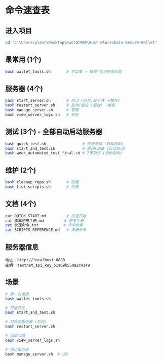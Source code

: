 # 命令速查表

## 进入项目
```bash
cd "C:\Users\plant\Desktop\Rust区块链\Rust-Blockchain-Secure-Wallet"
```

## 最常用 (1个)
```bash
bash wallet_tools.sh       # 主菜单 ⭐ 推荐!包含所有功能
```

## 服务器 (4个)
```bash
bash start_server.sh       # 启动 (前台,会卡住,不推荐)
bash restart_server.sh     # 启动/重启 (后台) ⭐推荐
bash manage_server.sh      # 管理
bash view_server_logs.sh   # 日志
```

## 测试 (3个) - 全部自动启动服务器
```bash
bash quick_test.sh                # 快速测试 (自动启动)
bash start_and_test.sh            # 启动+测试 (自动启动)
bash week_automated_test_final.sh # 7天测试 (自动启动)
```

## 维护 (2个)
```bash
bash cleanup_repo.sh       # 清理
bash list_scripts.sh       # 列表
```

## 文档 (4个)
```bash
cat QUICK_START.md         # 快速开始
cat 脚本使用手册.md         # 使用手册
cat 快速命令.txt           # 命令参考
cat SCRIPTS_REFERENCE.md   # 详细参考
```

## 服务器信息
```
地址: http://localhost:8888
密钥: testnet_api_key_51a69b550a2c4149
```

## 场景
```bash
# 第一次使用
bash wallet_tools.sh

# 日常开发
bash start_and_test.sh

# 只启动服务器 (后台)
bash restart_server.sh

# 调试问题
bash view_server_logs.sh

# 停止服务器
bash manage_server.sh  # 选2
```

